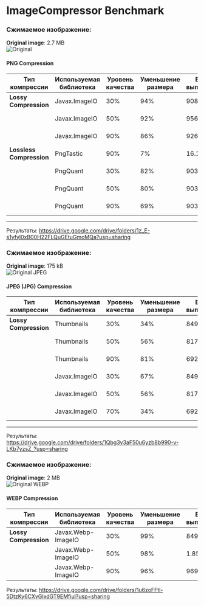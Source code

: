 # ImageCompressor Benchmark

### Сжимаемое изображение: 
**Original image**: 2.7 MB  
![Original](https://github.com/user-attachments/assets/3cdf7a68-e178-407e-b063-fc630adfa19a)

#### PNG Compression
| Тип компрессии       | Используемая библиотека     | Уровень качества | Уменьшение размера | Время выполнения | Результат       |
|-----------------------|-----------------------------|------------------|---------------------|------------------|-----------------|
| **Lossy Compression** | Javax.ImageIO              | 30%             | 94%                 | 908 мс          | 2.7 MB → 152 kB |
|                       | Javax.ImageIO              | 50%             | 92%                 | 956 мс          | 2.7 MB → 210 kB |
|                       | Javax.ImageIO              | 90%             | 86%                 | 926 мс          | 2.7 MB → 379 kB |
| **Lossless Compression** | PngTastic                | 90%             | 7%                  | 16.14 сек       | 2.7 MB → 2.52 MB |
|                       | PngQuant                  | 30%                  | 82%                    | 903 мс           | 537 KB → 97 KB  |
|                       | PngQuant                  | 50%                  | 80%                    | 903 мс           | 537 KB → 109 KB |
|                       | PngQuant                  | 90%                  | 69%                    | 903 мс           | 537 KB → 168 KB |

---

Результаты: https://drive.google.com/drive/folders/1z_E-s1yfyl0xB00H22FLQuGEtuGmoMQa?usp=sharing

### Сжимаемое изображение:  
**Original image**: 175 kB  
![Original JPEG](https://github.com/user-attachments/assets/97c07096-edca-4af8-a968-594fa9131fcf)

#### JPEG (JPG) Compression
| Тип компрессии       | Используемая библиотека     | Уровень качества | Уменьшение размера | Время выполнения | Результат       |
|-----------------------|-----------------------------|------------------|---------------------|------------------|-----------------|
| **Lossy Compression** | Thumbnails                 | 30%             | 34%                 | 849 мс          | 175 kB → 115 kB |
|                       | Thumbnails                 | 50%             | 56%                 | 817 мс          | 175 kB → 77 kB  |
|                       | Thumbnails                 | 90%             | 81%                 | 692 мс          | 175 kB → 33 kB  |
|                       | Javax.ImageIO              | 30%             | 67%                 | 849 мс          | 175 kB → 58 kB  |
|                       | Javax.ImageIO              | 50%             | 56%                 | 817 мс          | 175 kB → 78 kB  |
|                       | Javax.ImageIO              | 70%             | 34%                 | 692 мс          | 175 kB → 115 kB |

---

Результаты: https://drive.google.com/drive/folders/1Qbg3y3aF50u6yzb8b990-v-LKb7yzsZ_?usp=sharing

### Сжимаемое изображение:
**Original image**: 2 MB  
![Original WEBP](https://github.com/user-attachments/assets/7796a4d5-29a6-4b4d-8cfc-9a90945fc3b1)

#### WEBP Compression
| Тип компрессии       | Используемая библиотека     | Уровень качества | Уменьшение размера | Время выполнения | Результат       |
|-----------------------|-----------------------------|------------------|---------------------|------------------|-----------------|
| **Lossy Compression** | Javax.Webp-ImageIO         | 30%             | 99%                 | 849 мс          | 2 MB → 25 kB    |
|                       | Javax.Webp-ImageIO         | 50%             | 98%                 | 1.85 сек        | 2 MB → 32 kB    |
|                       | Javax.Webp-ImageIO         | 90%             | 96%                 | 969 мс          | 2 MB → 89 kB    |

Результаты: https://drive.google.com/drive/folders/1u6zoFFtl-5DtzKy6CXvGIxdGT9EMfiul?usp=sharing
